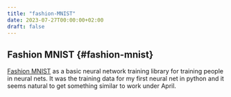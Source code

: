```yaml
---
title: "fashion-MNIST"
date: 2023-07-27T00:00:00+02:00
draft: false
---
```


## Fashion MNIST {#fashion-mnist}

[Fashion MNIST](<https://github.com/zalandoresearch/fashion-mnist>) as a basic neural
network training library for training people in neural nets. It was the training data for
my first neural net in python and it seems natural to get something similar to work under
April.
